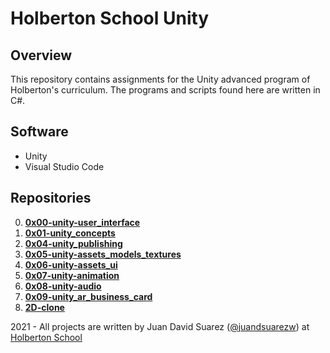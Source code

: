 # Holberton School Unity

## Overview
This repository contains assignments for the Unity advanced program of Holberton's curriculum. The programs and scripts found here are written in C#.

## Software
* Unity
* Visual Studio Code

## Repositories
0. **[0x00-unity-user_interface](https://github.com/juandsuarezz/holbertonschool-unity/tree/main/0x00-unity-user_interface)**
1. **[0x01-unity_concepts](https://github.com/juandsuarezz/holbertonschool-unity/tree/main/0x01-unity_concepts)**
2. **[0x04-unity_publishing](https://github.com/juandsuarezz/holbertonschool-unity/tree/main/0x04-unity_publishings)**
3. **[0x05-unity-assets_models_textures](https://github.com/juandsuarezz/holbertonschool-unity/tree/main/0x05-unity-assets_models_textures)**
4. **[0x06-unity-assets_ui](https://github.com/juandsuarezz/holbertonschool-unity/tree/main/0x06-unity-assets_ui)**
5. **[0x07-unity-animation](https://github.com/juandsuarezz/holbertonschool-unity/tree/main/0x07-unity-animations)**
6. **[0x08-unity-audio](https://github.com/juandsuarezz/holbertonschool-unity/tree/main/0x08-unity-audio)**
7. **[0x09-unity_ar_business_card](https://github.com/juandsuarezz/holbertonschool-unity/tree/main/0x09-unity_ar_business_card)**
8. **[2D-clone](https://github.com/juandsuarezz/holbertonschool-unity/tree/main/2D-clone)**

2021 - All projects are written by Juan David Suarez ([@juandsuarezw](https://twitter.com/juandsuarezw)) at [Holberton School](https://www.holbertonschool.com/)
